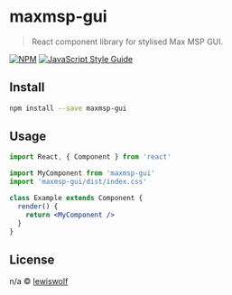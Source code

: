 # maxmsp-gui

> React component library for stylised Max MSP GUI.

[![NPM](https://img.shields.io/npm/v/maxmsp-gui.svg)](https://www.npmjs.com/package/maxmsp-gui) [![JavaScript Style Guide](https://img.shields.io/badge/code_style-standard-brightgreen.svg)](https://standardjs.com)

## Install

```bash
npm install --save maxmsp-gui
```

## Usage

```jsx
import React, { Component } from 'react'

import MyComponent from 'maxmsp-gui'
import 'maxmsp-gui/dist/index.css'

class Example extends Component {
  render() {
    return <MyComponent />
  }
}
```

## License

n/a © [lewiswolf](https://github.com/lewiswolf)
